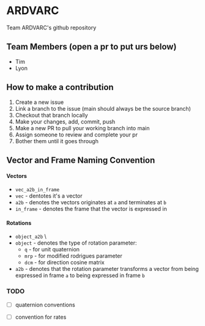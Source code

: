 # ARDVARC
Team ARDVARC's github repository

## Team Members (open a pr to put urs below)
* Tim
* Lyon


## How to make a contribution
1. Create a new issue
2. Link a branch to the issue (main should always be the source branch)
3. Checkout that branch locally
4. Make your changes, add, commit, push
5. Make a new PR to pull your working branch into main
6. Assign someone to review and complete your pr
7. Bother them until it goes through

## Vector and Frame Naming Convention
#### Vectors
* `vec_a2b_in_frame`
* `vec` - dentotes it's a vector
* `a2b` - denotes the vectors originates at `a` and terminates at `b`
* `in_frame` - denotes the frame that the vector is expressed in

#### Rotations
* `object_a2b` \ 
* `object` - denotes the type of rotation parameter:
    * `q` - for unit quaternion
    * `mrp` - for modified rodrigues parameter
    * `dcm` - for direction cosine matrix
* `a2b` - denotes that the rotation parameter transforms a vector from being expressed in frame `a` to being expressed in frame `b`

### TODO
- [ ] quaternion conventions
- [ ] convention for rates

